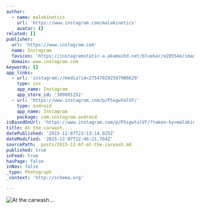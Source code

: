 ```yaml
---
author:
  - name: malakinetics
    url: 'https://www.instagram.com/malakinetics'
    avatar: {}
related: []
publisher:
  url: 'https://www.instagram.com'
  name: Instagram
  favicon: 'https://instagramstatic-a.akamaihd.net/bluebar/e20554e/images/ico/favicon.ico'
  domain: www.instagram.com
keywords: []
app_links:
  - url: 'instagram://media?id=275478292597986629'
    type: ios
    app_name: Instagram
    app_store_id: '389801252'
  - url: 'https://www.instagram.com/p/PSsgwtolVF/'
    type: android
    app_name: Instagram
    package: com.instagram.android
isBasedOnUrl: 'https://www.instagram.com/p/PSsgwtolVF/?taken-by=malakinetics'
title: At the carwash....
datePublished: '2015-12-07T23:13:14.925Z'
dateModified: '2015-12-07T22:46:21.764Z'
sourcePath: _posts/2015-12-07-at-the-carwash.md
published: true
inFeed: true
hasPage: false
inNav: false
_type: Photograph
_context: 'http://schema.org'

---
```

![At the carwash&period;&period;&period;&period;](https://scontent.cdninstagram.com/hphotos-xfa1/t51.2885-15/e15/11098351_758279207620136_1432262269_n.jpg)